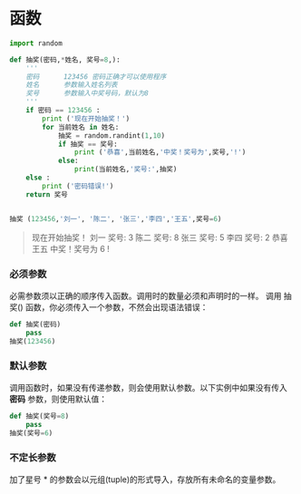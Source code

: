 # 函数

```python
import random

def 抽奖(密码,*姓名, 奖号=8,):
    '''
    密码      123456 密码正确才可以使用程序
    姓名      参数输入姓名列表
    奖号      参数输入中奖号码，默认为8
    '''
    if 密码 == 123456 :
        print ('现在开始抽奖！')
        for 当前姓名 in 姓名:
            抽奖 = random.randint(1,10)
            if 抽奖 == 奖号:
                print ('恭喜',当前姓名,'中奖！奖号为',奖号,'!')
            else:
                print(当前姓名,'奖号:',抽奖)
    else :
        print ('密码错误!')
    return 奖号


抽奖 (123456,'刘一', '陈二', '张三','李四','王五',奖号=6)
```
> 现在开始抽奖！
刘一 奖号: 3
陈二 奖号: 8
张三 奖号: 5
李四 奖号: 2
恭喜 王五 中奖！奖号为 6 !
### 必须参数
必需参数须以正确的顺序传入函数。调用时的数量必须和声明时的一样。
调用 抽奖() 函数，你必须传入一个参数，不然会出现语法错误：
```python
def 抽奖(密码)
    pass
抽奖(123456)
```
### 默认参数
调用函数时，如果没有传递参数，则会使用默认参数。以下实例中如果没有传入 **密码** 参数，则使用默认值：
```python
def 抽奖(奖号=8)
    pass
抽奖(奖号=6)
```
### 不定长参数
加了星号 * 的参数会以元组(tuple)的形式导入，存放所有未命名的变量参数。